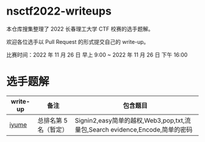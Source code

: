 # nsctf2022-writeups

本仓库搜集整理了 2022 长春理工大学 CTF 校赛的选手题解。

欢迎各位选手以 Pull Request 的形式提交自己的 write-up。

比赛时间：2022 年 11 月 26 日 早上 9:00 ~ 2022 年 11 月 26 日 下午 16:00

# 选手题解

| write-up | 备注 | 包含题目 |
| - | - | - |
| [iyume](writeups/iyume/index.md) | 总排名第 5 名（暂定） | Signin2,easy简单的越权,Web3,pop,txt,流量包,Search evidence,Encode,简单的密码 |
